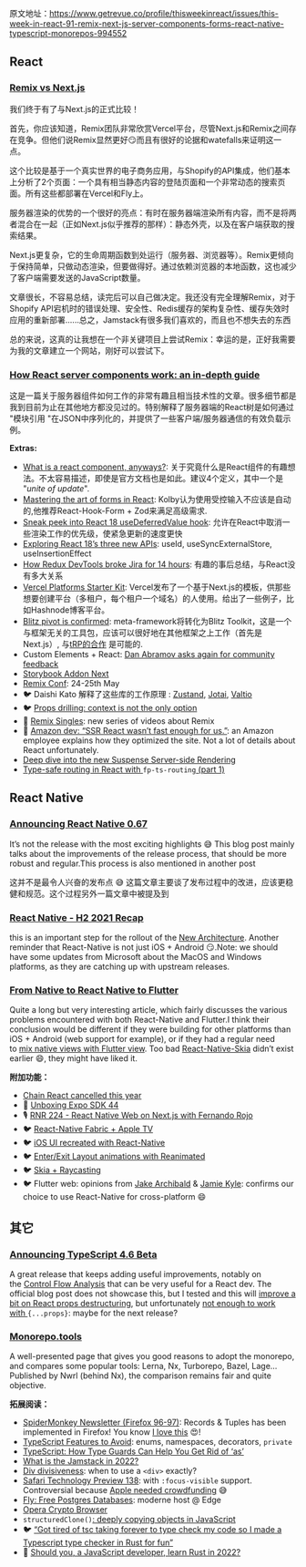 
原文地址：https://www.getrevue.co/profile/thisweekinreact/issues/this-week-in-react-91-remix-next-js-server-components-forms-react-native-typescript-monorepos-994552

## React

### [Remix vs Next.js](https://remix.run/blog/remix-vs-next?utm_campaign=thisweekinreact&utm_medium=email&utm_source=Revue%20newsletter)

我们终于有了与Next.js的正式比较！

首先，你应该知道，Remix团队非常欣赏Vercel平台，尽管Next.js和Remix之间存在竞争。但他们说Remix显然更好😏而且有很好的论据和watefalls来证明这一点。

这个比较是基于一个真实世界的电子商务应用，与Shopify的API集成，他们基本上分析了2个页面：一个具有相当静态内容的登陆页面和一个非常动态的搜索页面。所有这些都部署在Vercel和Fly上。

服务器渲染的优势的一个很好的亮点：有时在服务器端渲染所有内容，而不是将两者混合在一起（正如Next.js似乎推荐的那样）：静态外壳，以及在客户端获取的搜索结果。

Next.js更复杂，它的生命周期函数到处运行（服务器、浏览器等）。Remix更倾向于保持简单，只做动态渲染，但要做得好。通过依赖浏览器的本地函数，这也减少了客户端需要发送的JavaScript数量。

文章很长，不容易总结，读完后可以自己做决定。我还没有完全理解Remix，对于Shopify API宕机时的错误处理、安全性、Redis缓存的架构复杂性、缓存失效时应用的重新部署......总之，Jamstack有很多我们喜欢的，而且也不想失去的东西

总的来说，这真的让我想在一个非关键项目上尝试Remix：幸运的是，正好我需要为我的文章建立一个网站，刚好可以尝试下。

### [How React server components work: an in-depth guide](https://blog.plasmic.app/posts/how-react-server-components-work/?utm_campaign=thisweekinreact&utm_medium=email&utm_source=Revue%20newsletter)

这是一篇关于服务器组件如何工作的非常有趣且相当技术性的文章。很多细节都是我到目前为止在其他地方都没见过的。特别解释了服务器端的React树是如何通过 "模块引用 "在JSON中序列化的，并提供了一些客户端/服务器通信的有效负载示例。

**Extras:**

-   [What is a react component, anyways?](https://thoughtspile.github.io/2022/01/25/what-is-react-component/?utm_campaign=thisweekinreact&utm_medium=email&utm_source=Revue%20newsletter): 关于究竟什么是React组件的有趣想法。不太容易描述，即使是官方文档也是如此。建议4个定义，其中一个是 "*unite of update*".
-   [Mastering the art of forms in React](https://engineering.udacity.com/mastering-the-art-of-forms-in-react-1bd65fb664d7?utm_campaign=thisweekinreact&utm_medium=email&utm_source=Revue%20newsletter): Kolby认为使用受控输入不应该是自动的,他推荐React-Hook-Form + Zod来满足高级需求.
-   [Sneak peek into React 18 useDeferredValue hook](https://blog.saeloun.com/2022/01/13/react-18-usedefferedvalue-hook?utm_campaign=thisweekinreact&utm_medium=email&utm_source=Revue%20newsletter): 允许在React中取消一些渲染工作的优先级，使紧急更新的速度更快
-   [Exploring React 18’s three new APIs](https://blog.logrocket.com/exploring-react-18-three-new-apis/?utm_campaign=thisweekinreact&utm_medium=email&utm_source=Revue%20newsletter): useId, useSyncExternalStore, useInsertionEffect
-   [How Redux DevTools broke Jira for 14 hours](https://nathanbierema.com/redux-devtools-jira/?utm_campaign=thisweekinreact&utm_medium=email&utm_source=Revue%20newsletter): 有趣的事后总结，与React没有多大关系
-   [Vercel Platforms Starter Kit](https://demo.vercel.pub/platforms-starter-kit?utm_campaign=thisweekinreact&utm_medium=email&utm_source=Revue%20newsletter): Vercel发布了一个基于Next.js的模板，供那些想要创建平台（多租户，每个租户一个域名）的人使用。给出了一些例子，比如Hashnode博客平台。
-   [Blitz pivot is confirmed](https://github.com/blitz-js/blitz/discussions/3075?utm_campaign=thisweekinreact&utm_medium=email&utm_source=Revue%20newsletter#discussioncomment-1951662): meta-framework将转化为Blitz Toolkit，这是一个与框架无关的工具包，应该可以很好地在其他框架之上工作（首先是Next.js）, 与[tRP的合作](https://github.com/blitz-js/blitz/discussions/3083?utm_campaign=thisweekinreact&utm_medium=email&utm_source=Revue%20newsletter#discussioncomment-1841427) 是可能的.
-   Custom Elements + React: [Dan Abramov asks again for community feedback](https://github.com/facebook/react/issues/11347?utm_campaign=thisweekinreact&utm_medium=email&utm_source=Revue%20newsletter#issuecomment-1016816876)
-   [Storybook Addon Next](https://twitter.com/storybookjs/status/1484910294694604807?utm_campaign=thisweekinreact&utm_medium=email&utm_source=Revue%20newsletter)
-   [Remix Conf](https://remix.run/conf?utm_campaign=thisweekinreact&utm_medium=email&utm_source=Revue%20newsletter): 24-25th May
-   🐦 Daishi Kato 解释了这些库的工作原理 : [Zustand](https://twitter.com/dai_shi/status/1484849542671790081?utm_campaign=thisweekinreact&utm_medium=email&utm_source=Revue%20newsletter), [Jotai](https://twitter.com/dai_shi/status/1485434083778117632?utm_campaign=thisweekinreact&utm_medium=email&utm_source=Revue%20newsletter), [Valtio](https://twitter.com/dai_shi/status/1484496249776934917?utm_campaign=thisweekinreact&utm_medium=email&utm_source=Revue%20newsletter)
-   🐦 [Props drilling: context is not the only option](https://twitter.com/asidorenko_/status/1484934183361339399?utm_campaign=thisweekinreact&utm_medium=email&utm_source=Revue%20newsletter)
-   🎥 [Remix Singles](https://www.youtube.com/watch?list=PLXoynULbYuEDG2wBFSZ66b85EIspy3fy6&utm_campaign=thisweekinreact&utm_medium=email&utm_source=Revue%20newsletter&v=jd_bin5HPrw): new series of videos about Remix
-   🧵 [Amazon dev: “SSR React wasn’t fast enough for us.”](https://twitter.com/amilajack/status/1484970825568505856?utm_campaign=thisweekinreact&utm_medium=email&utm_source=Revue%20newsletter): an Amazon employee explains how they optimized the site. Not a lot of details about React unfortunately.
-   [Deep dive into the new Suspense Server-side Rendering](https://blog.saeloun.com/2022/01/20/new-suspense-ssr-architecture-in-react-18.html?utm_campaign=thisweekinreact&utm_medium=email&utm_source=Revue%20newsletter)
-   [Type-safe routing in React with ](https://oliverjash-me.vercel.app/2022/type-safe-routing-in-react-with-fp-ts-routing-part-1?utm_campaign=thisweekinreact&utm_medium=email&utm_source=Revue%20newsletter)`fp-ts-routing`[ (part 1)](https://oliverjash-me.vercel.app/2022/type-safe-routing-in-react-with-fp-ts-routing-part-1?utm_campaign=thisweekinreact&utm_medium=email&utm_source=Revue%20newsletter) 

## React Native
### [Announcing React Native 0.67](https://reactnative.dev/blog/2022/01/19/version-067?utm_campaign=thisweekinreact&utm_medium=email&utm_source=Revue%20newsletter)

It’s not the release with the most exciting highlights 😅 This blog post mainly talks about the improvements of the release process, that should be more robust and regular.This process is also mentioned in another post

这并不是最令人兴奋的发布点 😅 这篇文章主要谈了发布过程中的改进，应该更稳健和规范。这个过程另外一篇文章中被提及到

### [React Native - H2 2021 Recap](https://reactnative.dev/blog/2022/01/21/react-native-h2-2021-recap?utm_campaign=thisweekinreact&utm_medium=email&utm_source=Revue%20newsletter)

this is an important step for the rollout of the [New Architecture](https://deploy-preview-2879--react-native.netlify.app/docs/next/new-architecture-intro?utm_campaign=thisweekinreact&utm_medium=email&utm_source=Revue%20newsletter). Another reminder that React-Native is not just iOS + Android 😏.Note: we should have some updates from Microsoft about the MacOS and Windows platforms, as they are catching up with upstream releases.

### [From Native to React Native to Flutter](https://zerodha.tech/blog/from-native-to-react-native-to-flutter?utm_campaign=thisweekinreact&utm_medium=email&utm_source=Revue%20newsletter)

Quite a long but very interesting article, which fairly discusses the various problems encountered with both React-Native and Flutter.I think their conclusion would be different if they were building for other platforms than iOS + Android (web support for example), or if they had a regular need to [mix native views with Flutter view](https://docs.flutter.dev/development/platform-integration/platform-views?utm_campaign=thisweekinreact&utm_medium=email&utm_source=Revue%20newsletter). Too bad [React-Native-Skia](https://github.com/Shopify/react-native-skia?utm_campaign=thisweekinreact&utm_medium=email&utm_source=Revue%20newsletter) didn’t exist earlier 😄, they might have liked it.

**附加功能：**

-   [Chain React cancelled this year](https://shift.infinite.red/chain-react-conf-vs-covid-2022-919724bf5aae?utm_campaign=thisweekinreact&utm_medium=email&utm_source=Revue%20newsletter)
-   🎥 [Unboxing Expo SDK 44](https://www.youtube.com/watch?utm_campaign=thisweekinreact&utm_medium=email&utm_source=Revue%20newsletter&v=bnMUQv2beXU)
-   🎙️ [RNR 224 - React Native Web on Next.js with Fernando Rojo](https://www.reactnativeradio.com/episodes/rnr-224-react-native-web-on-nextjs-with-fernando-rojo?utm_campaign=thisweekinreact&utm_medium=email&utm_source=Revue%20newsletter)
-   🐦 [React-Native Fabric + Apple TV](https://twitter.com/douglowder/status/1485780397787324419?utm_campaign=thisweekinreact&utm_medium=email&utm_source=Revue%20newsletter)
-   🐦 [iOS UI recreated with React-Native](https://twitter.com/enesozt_/status/1484627273009569794?utm_campaign=thisweekinreact&utm_medium=email&utm_source=Revue%20newsletter)
-   🐦 [Enter/Exit Layout animations with Reanimated](https://twitter.com/swmansion/status/1483475519970574336?utm_campaign=thisweekinreact&utm_medium=email&utm_source=Revue%20newsletter)
-   🐦 [Skia + Raycasting](https://twitter.com/Andriy20408222/status/1484484246009958400?utm_campaign=thisweekinreact&utm_medium=email&utm_source=Revue%20newsletter)
-   🐦 Flutter web: opinions from [Jake Archibald](https://twitter.com/jaffathecake/status/1483707543989936129?utm_campaign=thisweekinreact&utm_medium=email&utm_source=Revue%20newsletter) & [Jamie Kyle](https://twitter.com/buildsghost/status/1484637941460733952?utm_campaign=thisweekinreact&utm_medium=email&utm_source=Revue%20newsletter): confirms our choice to use React-Native for cross-platform 😄 

## 其它
### [Announcing TypeScript 4.6 Beta](https://devblogs.microsoft.com/typescript/announcing-typescript-4-6-beta/?utm_campaign=thisweekinreact&utm_medium=email&utm_source=Revue%20newsletter)

A great release that keeps adding useful improvements, notably on the [Control Flow Analysis](https://devblogs.microsoft.com/typescript/announcing-typescript-4-6-beta/?utm_campaign=thisweekinreact&utm_medium=email&utm_source=Revue%20newsletter#control-flow-analysis-for-dependent-parameters) that can be very useful for a React dev. The official blog post does not showcase this, but I tested and this will [improve a bit on React props destructuring](https://twitter.com/sebastienlorber/status/1485944134091354113?utm_campaign=thisweekinreact&utm_medium=email&utm_source=Revue%20newsletter), but unfortunately [not enough to work with ](https://twitter.com/sebastienlorber/status/1485944774506987526?utm_campaign=thisweekinreact&utm_medium=email&utm_source=Revue%20newsletter)`{...props}`: maybe for the next release?

### [Monorepo.tools](https://monorepo.tools/?utm_campaign=thisweekinreact&utm_medium=email&utm_source=Revue%20newsletter)

A well-presented page that gives you good reasons to adopt the monorepo, and compares some popular tools: Lerna, Nx, Turborepo, Bazel, Lage… Published by Nwrl (behind Nx), the comparison remains fair and quite objective.

**拓展阅读：**

-   [SpiderMonkey Newsletter (Firefox 96-97)](https://spidermonkey.dev/blog/2022/01/14/newsletter-firefox-96-97.html?utm_campaign=thisweekinreact&utm_medium=email&utm_source=Revue%20newsletter): Records & Tuples has been implemented in Firefox! You know [I love this](https://sebastienlorber.com/records-and-tuples-for-react?utm_campaign=thisweekinreact&utm_medium=email&utm_source=Revue%20newsletter) 😍!
-   [TypeScript Features to Avoid](https://www.executeprogram.com/blog/typescript-features-to-avoid?utm_campaign=thisweekinreact&utm_medium=email&utm_source=Revue%20newsletter): enums, namespaces, decorators, `private`
-   [TypeScript: How Type Guards Can Help You Get Rid of ‘as’](https://blog.theodo.com/2022/01/typescript-replace-as-typeguards/?utm_campaign=thisweekinreact&utm_medium=email&utm_source=Revue%20newsletter)
-   [What is the Jamstack in 2022?](https://remotesynthesis.com/blog/jamstack-in-2022?utm_campaign=thisweekinreact&utm_medium=email&utm_source=Revue%20newsletter)
-   [Div divisiveness](https://www.scottohara.me/blog/2022/01/20/divisive.html?utm_campaign=thisweekinreact&utm_medium=email&utm_source=Revue%20newsletter): when to use a `<div>` exactly?
-   [Safari Technology Preview 138](https://webkit.org/blog/12176/release-notes-for-safari-technology-preview-138/?utm_campaign=thisweekinreact&utm_medium=email&utm_source=Revue%20newsletter): with `:focus-visible` support. Controversial because [Apple needed crowdfunding](https://twitter.com/devongovett/status/1484893652728135685?utm_campaign=thisweekinreact&utm_medium=email&utm_source=Revue%20newsletter) 😅
-   [Fly: Free Postgres Databases](https://fly.io/blog/free-postgres/?utm_campaign=thisweekinreact&utm_medium=email&utm_source=Revue%20newsletter): moderne host @ Edge
-   [Opera Crypto Browser](https://blogs.opera.com/crypto/2022/01/opera-crypto-browser-project-web3?utm_campaign=thisweekinreact&utm_medium=email&utm_source=Revue%20newsletter)
-   `structuredClone()`[: deeply copying objects in JavaScript](https://2ality.com/2022/01/structured-clone.html?utm_campaign=thisweekinreact&utm_medium=email&utm_source=Revue%20newsletter)
-   🐦 [“Got tired of tsc taking forever to type check my code so I made a Typescript type checker in Rust for fun”](https://twitter.com/zack_overflow/status/1484277253353709570?utm_campaign=thisweekinreact&utm_medium=email&utm_source=Revue%20newsletter)
-   🎥 [Should you, a JavaScript developer, learn Rust in 2022?](https://www.youtube.com/watch?utm_campaign=thisweekinreact&utm_medium=email&utm_source=Revue%20newsletter&v=u-MyTHAXT6w) 
